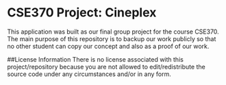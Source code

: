 CSE370 Project: Cineplex
========================

This application was built as our final group project for the course CSE370.
The main purpose of this repository is to backup our work publicly so that no other student can copy our concept and also as a proof of our work.

##License Information
There is no license associated with this project/repository because you are not allowed to edit/redistribute the source code under any circumstances and/or in any form.